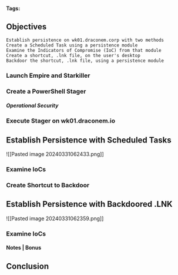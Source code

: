 #### Tags: 

## Objectives
    Establish persistence on wk01.draconem.corp with two methods
    Create a Scheduled Task using a persistence module
    Examine the Indicators of Compromise (IoC) from that module
    Create a shortcut, .lnk file, on the user's desktop
    Backdoor the shortcut, .lnk file, using a persistence module

### Launch Empire and Starkiller


### Create a PowerShell Stager


##### Operational Security


### Execute Stager on wk01.draconem.io


## Establish Persistence with Scheduled Tasks

![[Pasted image 20240331062433.png]]

### Examine IoCs


### Create Shortcut to Backdoor


## Establish Persistence with Backdoored .LNK

![[Pasted image 20240331062359.png]]

### Examine IoCs


#### Notes | Bonus


## Conclusion

